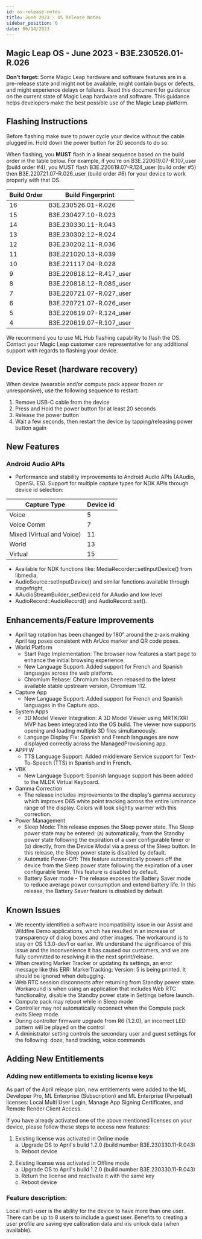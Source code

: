 ```yaml
---
id: os-release-notes
title: June 2023 - OS Release Notes
sidebar_position: 0
date: 06/14/2023
---
```


## Magic Leap OS - June 2023 - B3E.230526.01-R.026

**Don’t forget:** Some Magic Leap hardware and software features are in a pre-release state and might not be available, might contain bugs or defects, and might experience delays or failures. Read this document for guidance on the current state of Magic Leap hardware and software. This guidance helps developers make the best possible use of the Magic Leap platform.

## Flashing Instructions

Before flashing make sure to power cycle your device without the cable plugged in. Hold down the power button for 20 seconds to do so. 

When flashing, you **MUST** flash in a linear sequence based on the build order in the table below. For example, if you're on B3E.220619.07-R.107_user (build order #4), you MUST flash B3E.220619.07-R.124_user (build order #5) then B3E.220721.07-R.026_user (build order #6) for your device to work properly with that OS.

| Build Order | Build Fingerprint        |
| ----------- | ------------------------ |
| 16          | B3E.230526.01-R.026      |
| 15          | B3E.230427.10-R.023      |
| 14          | B3E.230330.11-R.043      |
| 13          | B3E.230302.12-R.024      |
| 12          | B3E.230202.11-R.036      |
| 11          | B3E.221020.13-R.039      |
| 10          | B3E.221117.04-R.028      |
| 9           | B3E.220818.12-R.417_user |
| 8           | B3E.220818.12-R.085_user |
| 7           | B3E.220721.07-R.027_user |
| 6           | B3E.220721.07-R.026_user |
| 5           | B3E.220619.07-R.124_user |
| 4           | B3E.220619.07-R.107_user |

We recommend you to use ML Hub flashing capability to flash the OS. Contact your Magic Leap customer care representative for any additional support with regards to flashing your device.

## Device Reset (hardware recovery)

When device (wearable and/or compute pack appear frozen or unresponsive), use the following sequence to restart:

1. Remove USB-C cable from the device
2. Press and Hold the power button for at least 20 seconds
3. Release the power button
4. Wait a few seconds, then restart the device by tapping/releasing power button again

## New Features

### Android Audio APIs
- Performance and stability improvements to Android Audio APIs (AAudio, OpenSL ES).
Support for multiple capture types for NDK APIs through device id selection:

| Capture Type	| Device id |
| ------------- | --------- |
| Voice	        | 5         |
| Voice Comm	  | 7         |
| Mixed (Virtual and Voice) |	11  |
| World	| 13 |
| Virtual |	15 |

- Available for NDK functions like: MediaRecorder::setInputDevice() from libmedia,
- AudioSource::setInputDevice() and similar functions available through stagefright,
- AAudioStreamBuilder_setDeviceId for AAudio and low level
- AudioRecord::AudioRecord() and AudioRecord::set().

## Enhancements/Feature Improvements

- April tag rotation has been changed by 180° around the z-axis making April tag poses consistent with ArUco marker and QR code poses.
- World Platform
  - Start Page Implementation: The browser now features a start page to enhance the initial browsing experience.
  - New Language Support: Added support for French and Spanish languages across the web platform.
  - Chromium Rebase: Chromium has been rebased to the latest available stable upstream version, Chromium 112.
- Capture App
  - New Language Support: Added support for French and Spanish languages in the Capture app.
- System Apps
  - 3D Model Viewer Integration: A 3D Model Viewer using MRTK/XRI MVP has been integrated into the OS build. The viewer now supports opening and loading multiple 3D files simultaneously.
  - Language Display Fix: Spanish and French languages are now displayed correctly across the ManagedProvisioning app.
- APPFW
  -  TTS Language Support: Added middleware Service support for Text-To-Speech (TTS) in Spanish and in French.
- VBK
  - New Language Support: Spanish language support has been added to the MLDK Virtual Keyboard.
- Gamma Correction
  - The release includes improvements to the display’s gamma accuracy which improves D65 white point tracking across the entire luminance range of the display. Colors will look slightly warmer with this correction.
- Power Management
  - Sleep Mode: This release exposes the Sleep power state. The Sleep power state may be entered: (a) automatically, from the Standby power state following the expiration of a user configurable timer or (b) directly, from the Device Modal via a press of the Sleep button. In this release, the Sleep power state is disabled by default.
  - Automatic Power-Off: This feature automatically powers off the device from the Sleep power state following the expiration of a user configurable timer. This feature is disabled by default.
  - Battery Saver mode - The release exposes the Battery Saver mode to reduce average power consumption and extend battery life. In this release, the Battery Saver feature is disabled by default.

## Known Issues

- We recently identified a software incompatibility issue in our Assist and Wildfire Demo applications, which has resulted in an increase of transparency of dialog boxes and other images. The workaround is to stay on OS 1.3.0-dev1 or earlier. We understand the significance of this issue and the inconvenience it has caused our customers, and we are fully committed to resolving it in the next sprint/release.
- When creating Marker Tracker or updating its settings, an error message like this ERR: MarkerTracking: Version: 5 is being printed. It should be ignored when debugging.
- Web RTC session disconnects after returning from Standby power state. Workaround is when using an application that includes Web RTC functionality, disable the Standby power state in Settings before launch.
- Compute pack may reboot while in Sleep mode
- Controller may not automatically reconnect when the Compute pack exits Sleep mode.
- During controller firmware upgrade from R6 (1.2.0), an incorrect LED pattern will be played on the control
- A dministrator setting controls the secondary user and guest settings for the following: doze, hand tracking, voice commands

## Adding New Entitlements

### Adding new entitlements to existing license keys

As part of the April release plan, new entitlements were added to the ML Developer Pro, ML Enterprise (Subscription) and ML Enterprise (Perpetual) licenses: Local Multi User Login, Manage App Signing Certificates, and Remote Render Client Access.

If you have already activated one of the above mentioned licenses on your device, please follow these steps to access new features:

 1. Existing license was activated in Online mode  
 a. Upgrade OS to April's build 1.2.0 (build number B3E.230330.11-R.043)  
 b. Reboot device  

 2. Existing license was activated in Offline mode  
  a. Upgrade OS to April's build 1.2.0 (build number B3E.230330.11-R.043)  
  b. Return the license and reactivate it with the same key  
  c. Reboot device

### Feature description:

Local multi-user is the ability for the device to have more than one user. There can be up to 8 users to include a guest user. Benefits to creating a user profile are saving eye calibration data and iris unlock data (when available).


